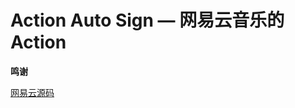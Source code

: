 
# Action Auto Sign — 网易云音乐的 Action


  <summary><b>鸣谢</b></summary>

[网易云源码](https://github.com/t00t00-crypto/wyy-action)

</details>
